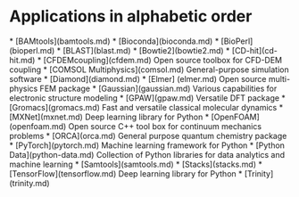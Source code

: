 <h1> Applications in alphabetic order</h1>
<!-- head -2 alpha.md > tmp; grep \* index.md | sort | uniq >> tmp;mv tmp alpha.md -->
* [BAMtools](bamtools.md)
* [Bioconda](bioconda.md)
* [BioPerl](bioperl.md)
* [BLAST](blast.md)
* [Bowtie2](bowtie2.md)
* [CD-hit](cd-hit.md)
* [CFDEMcoupling](cfdem.md) Open source toolbox for CFD-DEM coupling
* [COMSOL Multiphysics](comsol.md) General-purpose simulation software
* [Diamond](diamond.md)
* [Elmer] (elmer.md) Open source multi-physics FEM package 
* [Gaussian](gaussian.md) Various capabilities for electronic structure modeling
* [GPAW](gpaw.md) Versatile DFT package
* [Gromacs](gromacs.md) Fast and versatile classical molecular dynamics
* [MXNet](mxnet.md) Deep learning library for Python
* [OpenFOAM](openfoam.md) Open source C++ tool box for continuum mechanics problems
* [ORCA](orca.md) General purpose quantum chemistry package
* [PyTorch](pytorch.md) Machine learning framework for Python
* [Python Data](python-data.md) Collection of Python libraries for data analytics and machine learning
* [Samtools](samtools.md)
* [Stacks](stacks.md)
* [TensorFlow](tensorflow.md) Deep learning library for Python
* [Trinity](trinity.md)
